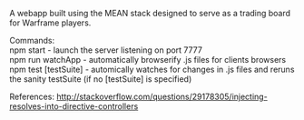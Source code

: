 A webapp built using the MEAN stack designed to serve as a trading board for
Warframe players.   

Commands:   
npm start - launch the server listening on port 7777    
npm run watchApp - automatically browserify .js files for clients browsers    
npm test [testSuite] - automically watches for changes in .js files and reruns the sanity testSuite (if no [testSuite] is specified)


References:
http://stackoverflow.com/questions/29178305/injecting-resolves-into-directive-controllers
